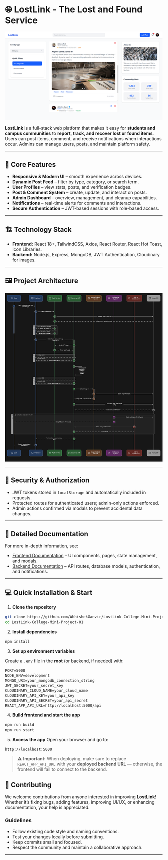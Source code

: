 

# 🌐 LostLink - The Lost and Found Service

![Project Thumbnail](Main%20project.png)



**LostLink** is a full-stack web platform that makes it easy for **students and campus communities** to **report, track, and recover lost or found items**. Users can post items, comment, and receive notifications when interactions occur. Admins can manage users, posts, and maintain platform safety.



---

## 🚀 Core Features

* **Responsive & Modern UI** – smooth experience across devices.
* **Dynamic Post Feed** – filter by type, category, or search term.
* **User Profiles** – view stats, posts, and verification badges.
* **Post & Comment System** – create, update, and interact on posts.
* **Admin Dashboard** – overview, management, and cleanup capabilities.
* **Notifications** – real-time alerts for comments and interactions.
* **Secure Authentication** – JWT-based sessions with role-based access.

---



## 🏗 Technology Stack

* **Frontend:** React 18+, TailwindCSS, Axios, React Router, React Hot Toast, Icon Libraries.
* **Backend:** Node.js, Express, MongoDB, JWT Authentication, Cloudinary for images.

---

## 🖼 Project Architecture

![Project Architecture](Project%20Architecture.png)




---

## 🔐 Security & Authorization

* JWT tokens stored in `localStorage` and automatically included in requests.
* Protected routes for authenticated users; admin-only actions enforced.
* Admin actions confirmed via modals to prevent accidental data changes.

---

## 📖 Detailed Documentation

For more in-depth information, see:

* [Frontend Documentation](https://github.com/AbhishekGanvir/LostLink-College-Mini-Project-01/blob/main/frontend/README.md) – UI components, pages, state management, and modals.
* [Backend Documentation](https://github.com/AbhishekGanvir/LostLink-College-Mini-Project-01/blob/main/backend/Readme.md) – API routes, database models, authentication, and notifications.

---
## 💻 Quick Installation & Start

1. **Clone the repository**

```bash
git clone https://github.com/AbhishekGanvir/LostLink-College-Mini-Project-01.git
cd LostLink-College-Mini-Project-01
```

2. **Install dependencies**

```bash
npm install
```

3. **Set up environment variables**

Create a `.env` file in the **root** (or backend, if needed) with:

```
PORT=5000
NODE_ENV=development
MONGO_URI=your_mongodb_connection_string
JWT_SECRET=your_secret_key
CLOUDINARY_CLOUD_NAME=your_cloud_name
CLOUDINARY_API_KEY=your_api_key
CLOUDINARY_API_SECRET=your_api_secret
REACT_APP_API_URL=http://localhost:5000/api
```

4. **Build frontend and start the app**

```bash
npm run build
npm run start
```

5. **Access the app**
   Open your browser and go to:

```
http://localhost:5000
```
> ⚠️ **Important:** When deploying, make sure to replace `REACT_APP_API_URL` with your **deployed backend URL** — otherwise, the frontend will fail to connect to the backend.


## 🤝 Contributing

We welcome contributions from anyone interested in improving **LostLink**! Whether it’s fixing bugs, adding features, improving UI/UX, or enhancing documentation, your help is appreciated.



### Guidelines

* Follow existing code style and naming conventions.
* Test your changes locally before submitting.
* Keep commits small and focused.
* Respect the community and maintain a collaborative approach.

---

